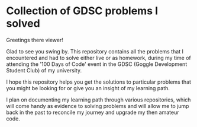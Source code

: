 # Collection of GDSC problems I solved 
Greetings there viewer!

Glad to see you swing by.
This repository contains all the problems that I encountered and had to solve either live or as homework, during my time of attending the '100 Days of Code' event in the GDSC (Goggle Development Student Club) of my university.

I hope this repository helps you get the solutions to particular problems that you might be looking for or give you an insight of my learning path.

I plan on documenting my learning path through various repositories, which will come handy as evidence to solving problems and will allow me to jump back in the past to reconcile my journey and upgrade my then amateur code.
